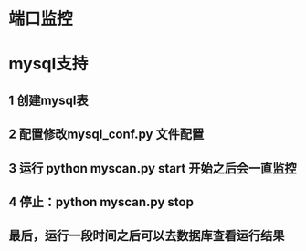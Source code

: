 # 端口监控
# mysql支持

## 1 创建mysql表
## 2 配置修改mysql_conf.py 文件配置
## 3 运行 python myscan.py start  开始之后会一直监控
## 4 停止：python myscan.py stop

## 最后，运行一段时间之后可以去数据库查看运行结果

